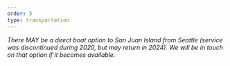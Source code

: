 ```yaml
---
order: 5
type: transportation
---
```

*There MAY be a direct boat option to San Juan Island from Seattle (service was discontinued during 2020, but may return in 2024). We will be in touch on that option if it becomes available.*